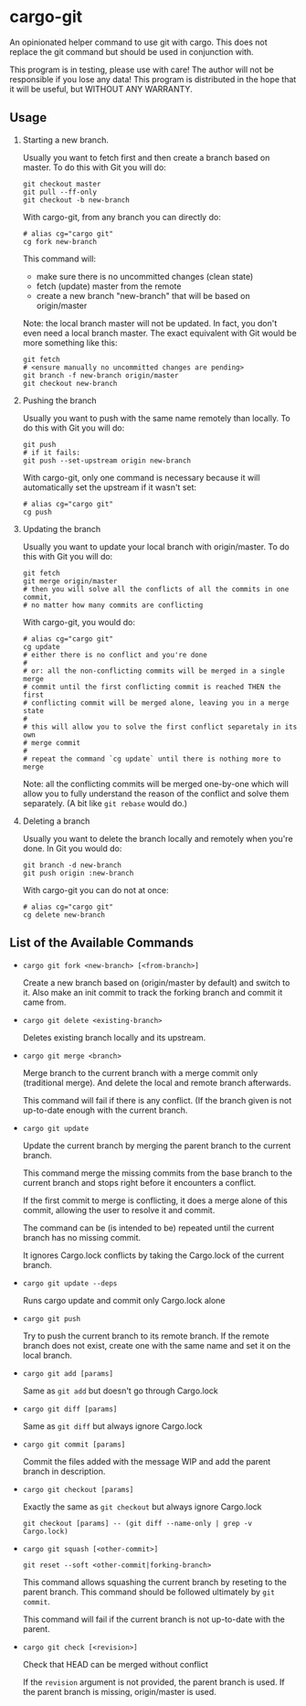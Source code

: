 cargo-git
=========

An opinionated helper command to use git with cargo. This does not replace the
git command but should be used in conjunction with.

This program is in testing, please use with care! The author will not be
responsible if you lose any data! This program is distributed in the hope that
it will be useful, but WITHOUT ANY WARRANTY.

Usage
-----

1.  Starting a new branch.

    Usually you want to fetch first and then create a branch based on master.
    To do this with Git you will do:

    ```
    git checkout master
    git pull --ff-only
    git checkout -b new-branch
    ```

    With cargo-git, from any branch you can directly do:

    ```
    # alias cg="cargo git"
    cg fork new-branch
    ```

    This command will:
     -  make sure there is no uncommitted changes (clean state)
     -  fetch (update) master from the remote
     -  create a new branch "new-branch" that will be based on origin/master

    Note: the local branch master will not be updated. In fact, you don't even
    need a local branch master. The exact equivalent with Git would be more
    something like this:

    ```
    git fetch
    # <ensure manually no uncommitted changes are pending>
    git branch -f new-branch origin/master
    git checkout new-branch
    ```

2.  Pushing the branch

    Usually you want to push with the same name remotely than locally. To do
    this with Git you will do:

    ```
    git push
    # if it fails:
    git push --set-upstream origin new-branch
    ```

    With cargo-git, only one command is necessary because it will automatically
    set the upstream if it wasn't set:

    ```
    # alias cg="cargo git"
    cg push
    ```

3.  Updating the branch

    Usually you want to update your local branch with origin/master. To do this
    with Git you will do:

    ```
    git fetch
    git merge origin/master
    # then you will solve all the conflicts of all the commits in one commit,
    # no matter how many commits are conflicting
    ```

    With cargo-git, you would do:

    ```
    # alias cg="cargo git"
    cg update
    # either there is no conflict and you're done
    #
    # or: all the non-conflicting commits will be merged in a single merge
    # commit until the first conflicting commit is reached THEN the first
    # conflicting commit will be merged alone, leaving you in a merge state
    #
    # this will allow you to solve the first conflict separetaly in its own
    # merge commit
    #
    # repeat the command `cg update` until there is nothing more to merge
    ```

    Note: all the conflicting commits will be merged one-by-one which will
    allow you to fully understand the reason of the conflict and solve them
    separately. (A bit like `git rebase` would do.)

4.  Deleting a branch

    Usually you want to delete the branch locally and remotely when you're
    done. In Git you would do:

    ```
    git branch -d new-branch
    git push origin :new-branch
    ```

    With cargo-git you can do not at once:

    ```
    # alias cg="cargo git"
    cg delete new-branch
    ```

List of the Available Commands
------------------------------

 *  `cargo git fork <new-branch> [<from-branch>]`

    Create a new branch based on <from-branch> (origin/master by default) and
    switch to it. Also make an init commit to track the forking branch and
    commit it came from.

 *  `cargo git delete <existing-branch>`

    Deletes existing branch locally and its upstream.

 *  `cargo git merge <branch>`

    Merge branch to the current branch with a merge commit only
    (traditional merge). And delete the local and remote branch afterwards.

    This command will fail if there is any conflict. (If the branch given is
    not up-to-date enough with the current branch.

 *  `cargo git update`

    Update the current branch by merging the parent branch to the current
    branch.

    This command merge the missing commits from the base branch to the current
    branch and stops right before it encounters a conflict.

    If the first commit to merge is conflicting, it does a merge alone of this
    commit, allowing the user to resolve it and commit.

    The command can be (is intended to be) repeated until the current branch
    has no missing commit.

    It ignores Cargo.lock conflicts by taking the Cargo.lock of the current
    branch.

 *  `cargo git update --deps`

    Runs cargo update and commit only Cargo.lock alone

 *  `cargo git push`

    Try to push the current branch to its remote branch. If the remote branch
    does not exist, create one with the same name and set it on the local
    branch.

 *  `cargo git add [params]`

    Same as `git add` but doesn't go through Cargo.lock

 *  `cargo git diff [params]`

    Same as `git diff` but always ignore Cargo.lock

 *  `cargo git commit [params]`

    Commit the files added with the message WIP and add the parent branch in
    description.

 *  `cargo git checkout [params]`

    Exactly the same as `git checkout` but always ignore Cargo.lock

    `git checkout [params] -- (git diff --name-only | grep -v Cargo.lock)`

 *  `cargo git squash [<other-commit>]`

    `git reset --soft <other-commit|forking-branch>`

    This command allows squashing the current branch by reseting to the parent
    branch. This command should be followed ultimately by `git commit`.

    This command will fail if the current branch is not up-to-date with the
    parent.

*  `cargo git check [<revision>]`

    Check that HEAD can be merged without conflict

    If the `revision` argument is not provided, the parent branch is used. If
    the parent branch is missing, origin/master is used.

